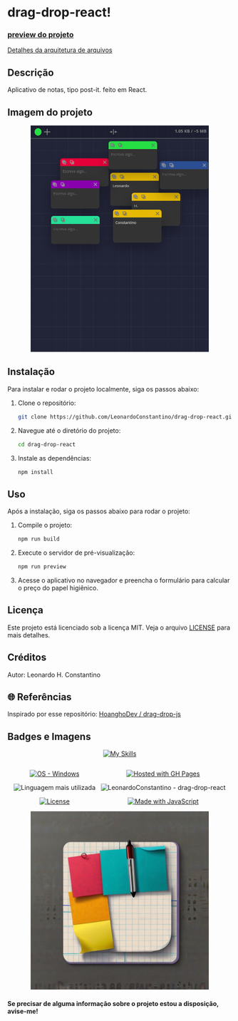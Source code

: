 # drag-drop-react!

### [preview do projeto](https://leonardoconstantino.github.io/drag-drop-react/)

[Detalhes da arquitetura de arquivos](https://github.com/LeonardoConstantino/drag-drop-react/blob/main/estrutura.md)

## Descrição

Aplicativo de notas, tipo post-it. feito em React.

## Imagem do projeto

<div align='center'>
    <img src='https://raw.githubusercontent.com/LeonardoConstantino/drag-drop-react/master/src/assets/images/print.png' alt='Sample screenshot' width='400'>
</div>

## Instalação

Para instalar e rodar o projeto localmente, siga os passos abaixo:

1. Clone o repositório:

    ```bash
    git clone https://github.com/LeonardoConstantino/drag-drop-react.git
    ```

2. Navegue até o diretório do projeto:

    ```bash
    cd drag-drop-react
    ```

3. Instale as dependências:

    ```bash
    npm install
    ```

## Uso

Após a instalação, siga os passos abaixo para rodar o projeto:

1. Compile o projeto:

    ```bash
    npm run build
    ```

2. Execute o servidor de pré-visualização:

    ```bash
    npm run preview
    ```

3. Acesse o aplicativo no navegador e preencha o formulário para calcular o preço do papel higiênico.

## Licença
Este projeto está licenciado sob a licença MIT. Veja o arquivo [LICENSE](https://github.com/LeonardoConstantino/drag-drop-react/blob/main/LICENSE.txt) para mais detalhes.

## Créditos
Autor: Leonardo H. Constantino

## 🌐 Referências
Inspirado por esse repositório: [HoanghoDev / drag-drop-js](https://github.com/HoanghoDev/drag-drop-js/tree/main)

## Badges e Imagens

<div align='center'>

[![My Skills](https://skillicons.dev/icons?i=html,css,js,react)](https://skillicons.dev)

</div>

<div style='display: flex; justify-content: center; gap: 12px' >

<div align='center'>

[![OS - Windows](https://img.shields.io/badge/OS-Windows-blue?logo=windows&logoColor=white)](https://www.microsoft.com/ 'Go to Microsoft homepage')

![Linguagem mais utilizada](https://img.shields.io/github/languages/top/LeonardoConstantino/drag-drop-react)

[![License](https://img.shields.io/badge/License-MIT-blue)](#license)

</div>

<div align='center'>

[![Hosted with GH Pages](https://img.shields.io/badge/Hosted_with-GitHub_Pages-blue?logo=github&logoColor=white)](https://pages.github.com/ 'Go to GitHub Pages homepage')

![LeonardoConstantino - drag-drop-react](https://img.shields.io/static/v1?label=LeonardoConstantino&message=drag-drop-react&color=blue&logo=github)

[![Made with JavaScript](https://img.shields.io/badge/Made_with-JavaScript-blue?logo=javascript&logoColor=white)](https://www.javascript.com/ 'Go to JavaScript homepage')

</div>

</div>

<div align='center'>
    <img src='https://raw.githubusercontent.com/LeonardoConstantino/drag-drop-react/master/src/assets/images/representacao.jpg' alt='Sample screenshot' width='400'>
</div>

#### Se precisar de alguma informação sobre o projeto estou a disposição, avise-me!